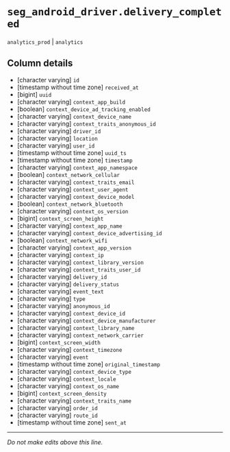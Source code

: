 # `seg_android_driver.delivery_completed`
`analytics_prod` | `analytics`

## Column details
* [character varying] `id`
* [timestamp without time zone] `received_at`
* [bigint]    `uuid`
* [character varying] `context_app_build`
* [boolean]   `context_device_ad_tracking_enabled`
* [character varying] `context_device_name`
* [character varying] `context_traits_anonymous_id`
* [character varying] `driver_id`
* [character varying] `location`
* [character varying] `user_id`
* [timestamp without time zone] `uuid_ts`
* [timestamp without time zone] `timestamp`
* [character varying] `context_app_namespace`
* [boolean]   `context_network_cellular`
* [character varying] `context_traits_email`
* [character varying] `context_user_agent`
* [character varying] `context_device_model`
* [boolean]   `context_network_bluetooth`
* [character varying] `context_os_version`
* [bigint]    `context_screen_height`
* [character varying] `context_app_name`
* [character varying] `context_device_advertising_id`
* [boolean]   `context_network_wifi`
* [character varying] `context_app_version`
* [character varying] `context_ip`
* [character varying] `context_library_version`
* [character varying] `context_traits_user_id`
* [character varying] `delivery_id`
* [character varying] `delivery_status`
* [character varying] `event_text`
* [character varying] `type`
* [character varying] `anonymous_id`
* [character varying] `context_device_id`
* [character varying] `context_device_manufacturer`
* [character varying] `context_library_name`
* [character varying] `context_network_carrier`
* [bigint]    `context_screen_width`
* [character varying] `context_timezone`
* [character varying] `event`
* [timestamp without time zone] `original_timestamp`
* [character varying] `context_device_type`
* [character varying] `context_locale`
* [character varying] `context_os_name`
* [bigint]    `context_screen_density`
* [character varying] `context_traits_name`
* [character varying] `order_id`
* [character varying] `route_id`
* [timestamp without time zone] `sent_at`

-------------------------------------------------------------------------------
*Do not make edits above this line.*
